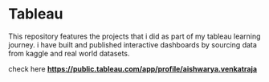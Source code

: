 # Tableau
This repository features the projects that i did as part of my tableau learning journey. i have built and published interactive dashboards by sourcing data from kaggle and real world datasets.

check here **https://public.tableau.com/app/profile/aishwarya.venkatraja**

